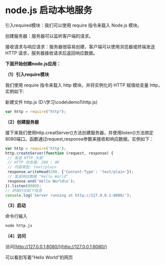 # node.js 启动本地服务

引入required模块：我们可以使用 require 指令来载入 Node.js 模块。

创建服务器：服务器可以监听客户端的请求。

接收请求与响应请求：服务器很容易创建，客户端可以使用浏览器或终端发送 HTTP 请求，服务器接收请求后返回响应数据。

**下面开始创建node.js应用：**

**（1）引入require模块**

我们使用 require 指令来载入 http 模块，并将实例化的 HTTP 赋值给变量 http，实例如下:

新建文件 http.js (D:\学习\code\demo1\http.js)

```js
var http = require("http");
```

**（2）创建服务器**

接下来我们使用http.creatServer()方法创建服务器，并使用listen()方法绑定8080端口。函数通过request,response参数来接收和响应数据。实例如下：

```js
var http = require('http');
http.createServer(function (request, response) {
 // 发送 HTTP 头部 
 // HTTP 状态值: 200 : OK
 // 内容类型: text/plain
 response.writeHead(200, {'Content-Type': 'text/plain'});
 // 发送响应数据 "Hello World"
 response.end('Hello World\n');
}).listen(8080);
// 终端打印如下信息
console.log('Server running at http://127.0.0.1:8080/');
```

**（3）启动**

命令行输入

```sh
node http.js
```

**（4）访问**

访问[http://127.0.0.1:8080/](http://127.0.0.1:8080/)

可以看到写着”Hello World”的网页